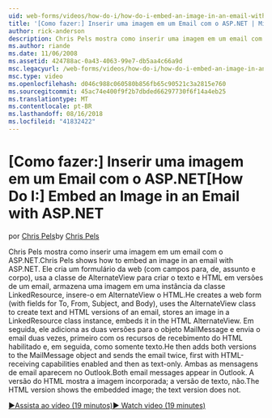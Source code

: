 ```yaml
---
uid: web-forms/videos/how-do-i/how-do-i-embed-an-image-in-an-email-with-aspnet
title: '[Como fazer:] Inserir uma imagem em um Email com o ASP.NET | Microsoft Docs'
author: rick-anderson
description: Chris Pels mostra como inserir uma imagem em um email com o ASP.NET. Ele cria um formulário da web (com campos para, de, assunto e corpo), usa o AlternateView...
ms.author: riande
ms.date: 11/06/2008
ms.assetid: 424788ac-0a43-4063-99e7-db5aa4c66a9d
msc.legacyurl: /web-forms/videos/how-do-i/how-do-i-embed-an-image-in-an-email-with-aspnet
msc.type: video
ms.openlocfilehash: d046c988c060580b856fb65c90521c3a2815e760
ms.sourcegitcommit: 45ac74e400f9f2b7dbded66297730f6f14a4eb25
ms.translationtype: MT
ms.contentlocale: pt-BR
ms.lasthandoff: 08/16/2018
ms.locfileid: "41832422"
---
```

<a name="how-do-i-embed-an-image-in-an-email-with-aspnet"></a><span data-ttu-id="779f8-104">[Como fazer:] Inserir uma imagem em um Email com o ASP.NET</span><span class="sxs-lookup"><span data-stu-id="779f8-104">[How Do I:] Embed an Image in an Email with ASP.NET</span></span>
====================
<span data-ttu-id="779f8-105">por [Chris Pels](https://twitter.com/chrispels)</span><span class="sxs-lookup"><span data-stu-id="779f8-105">by [Chris Pels](https://twitter.com/chrispels)</span></span>

<span data-ttu-id="779f8-106">Chris Pels mostra como inserir uma imagem em um email com o ASP.NET.</span><span class="sxs-lookup"><span data-stu-id="779f8-106">Chris Pels shows how to embed an image in an email with ASP.NET.</span></span> <span data-ttu-id="779f8-107">Ele cria um formulário da web (com campos para, de, assunto e corpo), usa a classe de AlternateView para criar o texto e HTML em versões de um email, armazena uma imagem em uma instância da classe LinkedResource, insere-o em AlternateView o HTML.</span><span class="sxs-lookup"><span data-stu-id="779f8-107">He creates a web form (with fields for To, From, Subject, and Body), uses the AlternateView class to create text and HTML versions of an email, stores an image in a LinkedResource class instance, embeds it in the HTML AlternateView.</span></span> <span data-ttu-id="779f8-108">Em seguida, ele adiciona as duas versões para o objeto MailMessage e envia o email duas vezes, primeiro com os recursos de recebimento do HTML habilitado e, em seguida, como somente texto.</span><span class="sxs-lookup"><span data-stu-id="779f8-108">He then adds both versions to the MailMessage object and sends the email twice, first with HTML-receiving capabilities enabled and then as text-only.</span></span> <span data-ttu-id="779f8-109">Ambas as mensagens de email aparecem no Outlook.</span><span class="sxs-lookup"><span data-stu-id="779f8-109">Both email messages appear in Outlook.</span></span> <span data-ttu-id="779f8-110">A versão do HTML mostra a imagem incorporada; a versão de texto, não.</span><span class="sxs-lookup"><span data-stu-id="779f8-110">The HTML version shows the embedded image; the text version does not.</span></span>

[<span data-ttu-id="779f8-111">&#9654;Assista ao vídeo (19 minutos)</span><span class="sxs-lookup"><span data-stu-id="779f8-111">&#9654; Watch video (19 minutes)</span></span>](https://channel9.msdn.com/Blogs/ASP-NET-Site-Videos/how-do-i-embed-an-image-in-an-email-with-aspnet)
